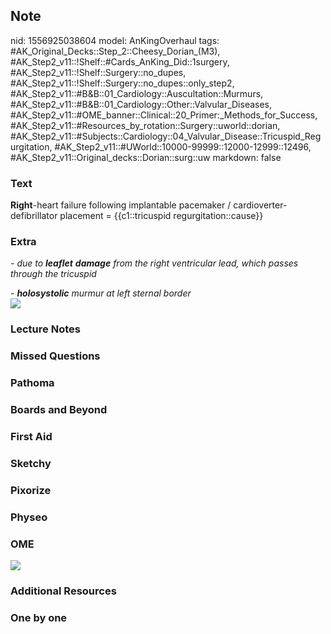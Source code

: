 ## Note
nid: 1556925038604
model: AnKingOverhaul
tags: #AK_Original_Decks::Step_2::Cheesy_Dorian_(M3), #AK_Step2_v11::!Shelf::#Cards_AnKing_Did::1surgery, #AK_Step2_v11::!Shelf::Surgery::no_dupes, #AK_Step2_v11::!Shelf::Surgery::no_dupes::only_step2, #AK_Step2_v11::#B&B::01_Cardiology::Auscultation::Murmurs, #AK_Step2_v11::#B&B::01_Cardiology::Other::Valvular_Diseases, #AK_Step2_v11::#OME_banner::Clinical::20_Primer:_Methods_for_Success, #AK_Step2_v11::#Resources_by_rotation::Surgery::uworld::dorian, #AK_Step2_v11::#Subjects::Cardiology::04_Valvular_Disease::Tricuspid_Regurgitation, #AK_Step2_v11::#UWorld::10000-99999::12000-12999::12496, #AK_Step2_v11::Original_decks::Dorian::surg::uw
markdown: false

### Text
<b>Right</b>-heart failure following implantable pacemaker /
cardioverter-defibrillator placement = {{c1::tricuspid
regurgitation::cause}}

### Extra
<i>- due to <b>leaflet</b> <b>damage</b> from the right ventricular
lead, which passes through the tricuspid</i>
<div>
  <i>- <b>holosystolic</b> murmur at left sternal border</i>
  <div>
    <i><img src="paste-61413737365507%20(1).jpg"></i>
  </div>
</div>

### Lecture Notes


### Missed Questions


### Pathoma


### Boards and Beyond


### First Aid


### Sketchy


### Pixorize


### Physeo


### OME
<div class="ome-widget">
  <a href="https://onlinemeded.org/spa/surgery?ref=anki"><img src=
  "_OME_AnkiFlashcards_Topic_6.png"></a>
</div>

### Additional Resources


### One by one

